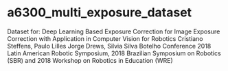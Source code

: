 # a6300_multi_exposure_dataset


Dataset for: 
Deep Learning Based Exposure Correction for Image Exposure Correction with Application in Computer Vision for Robotics
Cristiano Steffens, Paulo Lilles Jorge Drews, Silvia Silva Botelho 
Conference 2018 Latin American Robotic Symposium, 2018 Brazilian Symposium on Robotics (SBR) and 2018 Workshop on Robotics in Education (WRE)
